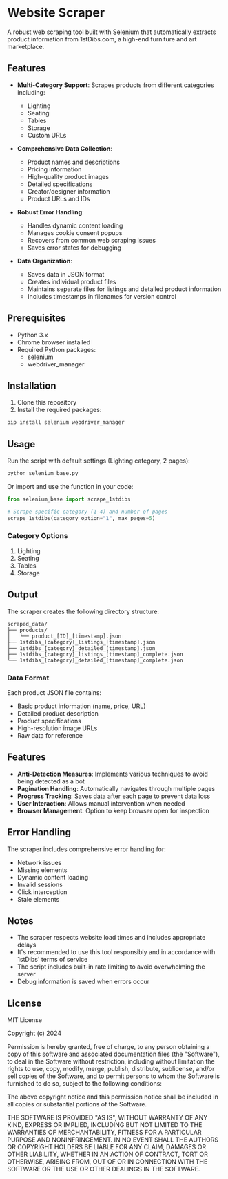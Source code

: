 # Website Scraper

A robust web scraping tool built with Selenium that automatically extracts product information from 1stDibs.com, a high-end furniture and art marketplace.

## Features

- **Multi-Category Support**: Scrapes products from different categories including:
  - Lighting
  - Seating
  - Tables
  - Storage
  - Custom URLs

- **Comprehensive Data Collection**:
  - Product names and descriptions
  - Pricing information
  - High-quality product images
  - Detailed specifications
  - Creator/designer information
  - Product URLs and IDs

- **Robust Error Handling**:
  - Handles dynamic content loading
  - Manages cookie consent popups
  - Recovers from common web scraping issues
  - Saves error states for debugging

- **Data Organization**:
  - Saves data in JSON format
  - Creates individual product files
  - Maintains separate files for listings and detailed product information
  - Includes timestamps in filenames for version control

## Prerequisites

- Python 3.x
- Chrome browser installed
- Required Python packages:
  - selenium
  - webdriver_manager

## Installation

1. Clone this repository
2. Install the required packages:
```bash
pip install selenium webdriver_manager
```

## Usage

Run the script with default settings (Lighting category, 2 pages):
```bash
python selenium_base.py
```

Or import and use the function in your code:
```python
from selenium_base import scrape_1stdibs

# Scrape specific category (1-4) and number of pages
scrape_1stdibs(category_option="1", max_pages=5)
```

### Category Options
1. Lighting
2. Seating
3. Tables
4. Storage

## Output

The scraper creates the following directory structure:
```
scraped_data/
├── products/
│   └── product_[ID]_[timestamp].json
├── 1stdibs_[category]_listings_[timestamp].json
├── 1stdibs_[category]_detailed_[timestamp].json
├── 1stdibs_[category]_listings_[timestamp]_complete.json
└── 1stdibs_[category]_detailed_[timestamp]_complete.json
```

### Data Format

Each product JSON file contains:
- Basic product information (name, price, URL)
- Detailed product description
- Product specifications
- High-resolution image URLs
- Raw data for reference

## Features

- **Anti-Detection Measures**: Implements various techniques to avoid being detected as a bot
- **Pagination Handling**: Automatically navigates through multiple pages
- **Progress Tracking**: Saves data after each page to prevent data loss
- **User Interaction**: Allows manual intervention when needed
- **Browser Management**: Option to keep browser open for inspection

## Error Handling

The scraper includes comprehensive error handling for:
- Network issues
- Missing elements
- Dynamic content loading
- Invalid sessions
- Click interception
- Stale elements

## Notes

- The scraper respects website load times and includes appropriate delays
- It's recommended to use this tool responsibly and in accordance with 1stDibs' terms of service
- The script includes built-in rate limiting to avoid overwhelming the server
- Debug information is saved when errors occur

## License

MIT License

Copyright (c) 2024

Permission is hereby granted, free of charge, to any person obtaining a copy
of this software and associated documentation files (the "Software"), to deal
in the Software without restriction, including without limitation the rights
to use, copy, modify, merge, publish, distribute, sublicense, and/or sell
copies of the Software, and to permit persons to whom the Software is
furnished to do so, subject to the following conditions:

The above copyright notice and this permission notice shall be included in all
copies or substantial portions of the Software.

THE SOFTWARE IS PROVIDED "AS IS", WITHOUT WARRANTY OF ANY KIND, EXPRESS OR
IMPLIED, INCLUDING BUT NOT LIMITED TO THE WARRANTIES OF MERCHANTABILITY,
FITNESS FOR A PARTICULAR PURPOSE AND NONINFRINGEMENT. IN NO EVENT SHALL THE
AUTHORS OR COPYRIGHT HOLDERS BE LIABLE FOR ANY CLAIM, DAMAGES OR OTHER
LIABILITY, WHETHER IN AN ACTION OF CONTRACT, TORT OR OTHERWISE, ARISING FROM,
OUT OF OR IN CONNECTION WITH THE SOFTWARE OR THE USE OR OTHER DEALINGS IN THE
SOFTWARE. 